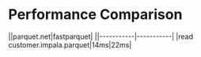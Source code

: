 # Performance Comparison

||parquet.net|fastparquet|
||-----------|-----------|
|read customer.impala.parquet|14ms|22ms|

